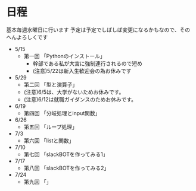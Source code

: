 # 日程
基本毎週水曜日に行います
予定は予定でしばしば変更になるかもなので、そのへんよろしくです
- 5/15
  - 第一回 「Pythonのインストール」
    - 幹部である私が大宮に強制連行されるので短め
    - (注意)5/22は新入生歓迎会の為お休みです
- 5/29
  - 第二回 「型と演算子」
  - (注意)6/5は、大学がないためお休みです。
  - (注意)6/12は就職ガイダンスのためお休みです。
- 6/19
  - 第四回 「分岐処理とinput関数」
- 6/26
  - 第五回 「ループ処理」
- 7/3
  - 第六回 「listと関数」
- 7/10
  - 第七回 「slackBOTを作ってみる1」
- 7/17
  - 第八回 「slackBOTを作ってみる2」
- 7/24
  - 第九回 「」